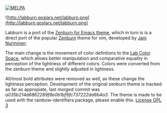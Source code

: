 [![MELPA](http://melpa.org/packages/labburn-theme-badge.svg)](http://melpa.org/#/labburn-theme)

![http://labburn.goslars.net/labburn.png](http://labburn.goslars.net/labburn.png)

Labburn is a port of the [Zenburn for Emacs theme](https://github.com/bbatsov/zenburn-emacs), which in turn is
is a direct port of the popular [Zenburn](http://kippura.org/zenburnpage/) theme for vim,
developed by [Jani Nurminen](https://github.com/jnurmine).

The main change is the movement of color defintions to the [Lab Color Space](https://en.wikipedia.org/wiki/Lab_color_space),
which allows better manipulation and comparative equality in perception of the lightness of different colors. Colors were converted from the zenburn theme and slightly adjusted in lightness.

All/most bold attributes were removed as well, as these change the lightness perception. Development of the original zenburn theme is tracked as far as appropiate, last _merged_ commit was _a035b214d6862289f8e0b1bf9fc737222da6b4a3_.
The theme is made to be used with the rainbow-identifiers package, please enable this.
[License GPL 3](http://www.gnu.org/licenses/gpl-3.0.txt)
